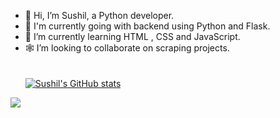 - 👋 Hi, I’m Sushil, a Python developer.
- 👀 I'm currently going with backend using Python and Flask.
- 🌱 I’m currently learning HTML , CSS and JavaScript.
- 🕸️ I’m looking to collaborate on scraping projects.<br><br><br>
[![Sushil's GitHub stats](https://github-readme-stats-sigma-five.vercel.app/api?username=sushil-rgb&count_private=true&include_all_commits=true&show_icons=true&theme=react)](https://github.com/sushil-rgb)

![](https://komarev.com/ghpvc/?username=sushil-rgb&color=green)
